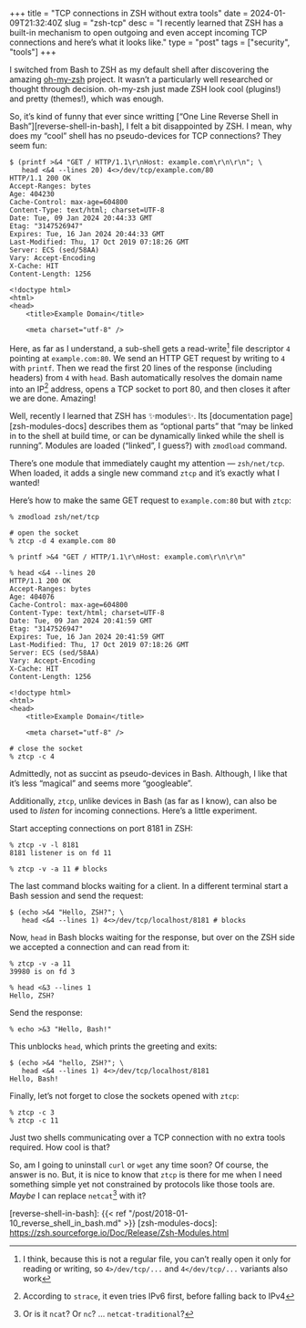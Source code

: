 +++
title = "TCP connections in ZSH without extra tools"
date = 2024-01-09T21:32:40Z
slug = "zsh-tcp"
desc = "I recently learned that ZSH has a built-in mechanism to open outgoing and even accept incoming TCP connections and here’s what it looks like."
type = "post"
tags = ["security", "tools"]
+++

I switched from Bash to <abbr>ZSH</abbr> as my default shell after discovering the amazing [oh-my-zsh][oh-my-zsh] project.
It wasn’t a particularly well researched or thought through decision.
oh-my-zsh just made <abbr>ZSH</abbr> look cool (plugins!) and pretty (themes!), which was enough.

So, it’s kind of funny that ever since writting [“One Line Reverse Shell in Bash”][reverse-shell-in-bash], I felt a bit disappointed by <abbr>ZSH</abbr>.
I mean, why does my “cool” shell has no pseudo-devices for <abbr>TCP</abbr> connections?
They seem fun:

```
$ (printf >&4 "GET / HTTP/1.1\r\nHost: example.com\r\n\r\n"; \
   head <&4 --lines 20) 4<>/dev/tcp/example.com/80
HTTP/1.1 200 OK
Accept-Ranges: bytes
Age: 404230
Cache-Control: max-age=604800
Content-Type: text/html; charset=UTF-8
Date: Tue, 09 Jan 2024 20:44:33 GMT
Etag: "3147526947"
Expires: Tue, 16 Jan 2024 20:44:33 GMT
Last-Modified: Thu, 17 Oct 2019 07:18:26 GMT
Server: ECS (sed/58AA)
Vary: Accept-Encoding
X-Cache: HIT
Content-Length: 1256

<!doctype html>
<html>
<head>
    <title>Example Domain</title>

    <meta charset="utf-8" />
```

Here, as far as I understand, a sub-shell gets a read-write[^1] file descriptor `4` pointing at `example.com:80`.
We send an <abbr>HTTP</abbr> <abbr>GET</abbr> request by writing to `4` with `printf`.
Then we read the first 20 lines of the response (including headers) from `4` with `head`.
Bash automatically resolves the domain name into an <abbr>IP</abbr>[^2] address, opens a <abbr>TCP</abbr> socket to port 80, and then closes it after we are done.
Amazing!

Well, recently I learned that <abbr>ZSH</abbr> has ✨modules✨.
Its [documentation page][zsh-modules-docs] describes them as “optional parts” that “may be linked in to the shell at build time, or can be dynamically linked while the shell is running”.
Modules are loaded (“linked”, I guess?) with `zmodload` command.

There’s one module that immediately caught my attention — `zsh/net/tcp`.
When loaded, it adds a single new command `ztcp` and it’s exactly what I wanted!

Here’s how to make the same <abbr>GET</abbr> request to `example.com:80` but with `ztcp`:

```
% zmodload zsh/net/tcp

# open the socket
% ztcp -d 4 example.com 80

% printf >&4 "GET / HTTP/1.1\r\nHost: example.com\r\n\r\n"

% head <&4 --lines 20
HTTP/1.1 200 OK
Accept-Ranges: bytes
Age: 404076
Cache-Control: max-age=604800
Content-Type: text/html; charset=UTF-8
Date: Tue, 09 Jan 2024 20:41:59 GMT
Etag: "3147526947"
Expires: Tue, 16 Jan 2024 20:41:59 GMT
Last-Modified: Thu, 17 Oct 2019 07:18:26 GMT
Server: ECS (sed/58AA)
Vary: Accept-Encoding
X-Cache: HIT
Content-Length: 1256

<!doctype html>
<html>
<head>
    <title>Example Domain</title>

    <meta charset="utf-8" />

# close the socket
% ztcp -c 4
```

Admittedly, not as succint as pseudo-devices in Bash.
Although, I like that it’s less “magical” and seems more “googleable”.

Additionally, `ztcp`, unlike devices in Bash (as far as I know), can also be used to _listen_ for incoming connections.
Here’s a little experiment.

Start accepting connections on port 8181 in <abbr>ZSH</abbr>:
```
% ztcp -v -l 8181
8181 listener is on fd 11

% ztcp -v -a 11 # blocks
```

The last command blocks waiting for a client.
In a different terminal start a Bash session and send the request:

```
$ (echo >&4 "Hello, ZSH?"; \
   head <&4 --lines 1) 4<>/dev/tcp/localhost/8181 # blocks
```

Now, `head` in Bash blocks waiting for the response, but over on the <abbr>ZSH</abbr> side we accepted a connection and can read from it:

```
% ztcp -v -a 11
39980 is on fd 3

% head <&3 --lines 1
Hello, ZSH?
```

Send the response:
```
% echo >&3 "Hello, Bash!"
```

This unblocks `head`, which prints the greeting and exits:

```
$ (echo >&4 "hello, ZSH?"; \
   head <&4 --lines 1) 4<>/dev/tcp/localhost/8181
Hello, Bash!
```

Finally, let’s not forget to close the sockets opened with `ztcp`:

```
% ztcp -c 3
% ztcp -c 11
```

Just two shells communicating over a <abbr>TCP</abbr> connection with no extra tools required.
How cool is that?

So, am I going to uninstall `curl` or `wget` any time soon?
Of course, the answer is no.
But, it is nice to know that `ztcp` is there for me when I need something simple yet not constrained by protocols like those tools are.
_Maybe_ I can replace `netcat`[^3] with it?

[^1]: I think, because this is not a regular file, you can’t really open it only for reading or writing, so `4>/dev/tcp/...` and `4</dev/tcp/...` variants also work
[^2]: According to `strace`, it even tries <abbr>IPv6</abbr> first, before falling back to <abbr>IPv4</abbr>
[^3]: Or is it `ncat`? Or `nc`? … `netcat-traditional`?

[oh-my-zsh]: https://github.com/ohmyzsh/ohmyzsh
[reverse-shell-in-bash]: {{< ref "/post/2018-01-10_reverse_shell_in_bash.md" >}}
[zsh-modules-docs]: https://zsh.sourceforge.io/Doc/Release/Zsh-Modules.html
